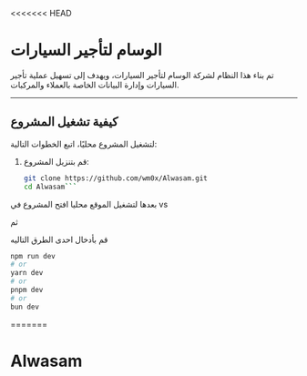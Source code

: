 <<<<<<< HEAD

# **الوسام لتأجير السيارات**

تم بناء هذا النظام لشركة الوسام لتأجير السيارات، ويهدف إلى تسهيل عملية تأجير السيارات وإدارة البيانات الخاصة بالعملاء والمركبات.

---

## **كيفية تشغيل المشروع**

لتشغيل المشروع محليًا، اتبع الخطوات التالية:

1. قم بتنزيل المشروع:
   ```bash
   git clone https://github.com/wm0x/Alwasam.git
   cd Alwasam```

بعدها لتشغيل الموقع محليا افتح المشروع في vs 

ثم 


قم بأدخال احدى الطرق التاليه 


```bash
npm run dev
# or
yarn dev
# or
pnpm dev
# or
bun dev
```

=======
# Alwasam
>>>>>>>


